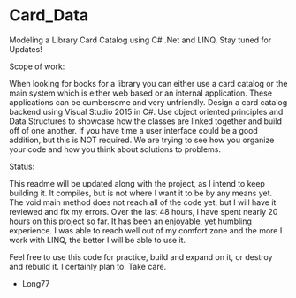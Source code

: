 # Card_Data
Modeling a Library Card Catalog using C# .Net and LINQ. Stay tuned for Updates!

Scope of work:

When looking for books for a library you can either use a card catalog or the main system which is either web based or an internal application. These applications can be cumbersome and very unfriendly. Design a card catalog backend using Visual Studio 2015 in C#. Use object oriented principles and Data Structures to showcase how the classes are linked together and build off of one another. If you have time a user interface could be a good addition, but this is NOT required. We are trying to see how you organize your code and how you think about solutions to problems.

Status:

This readme will be updated along with the project, as I intend to keep building it. It compiles, but is not where I want it to be by any means yet. The void main method does not reach all of the code yet, but I will have it reviewed and fix my errors. Over the last 48 hours, I have spent nearly 20 hours on this project so far. It has been an enjoyable, yet humbling experience. I was able to reach well out of my comfort zone and the more I work with LINQ, the better I will be able to use it.

Feel free to use this code for practice, build and expand on it, or destroy and rebuild it. I certainly plan to. Take care.

- Long77
